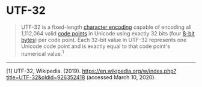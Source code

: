 # UTF-32

> UTF-32 is a fixed-length [character encoding][concept-encoding] capable of encoding all 1,112,064 valid [code points][concept-encoding] in Unicode using exactly 32 bits (four [8-bit][type-bit] [bytes][type-bytes]) per code point. Each 32-bit value in UTF-32 represents one Unicode code point and is exactly equal to that code point's numerical value.<sup>1</sup>

---

[1] UTF-32, Wikipedia. (2019). https://en.wikipedia.org/w/index.php?title=UTF-32&oldid=926352418 (accessed March 10, 2020).

[concept-encoding]: ./character_encoding.md
[type-bit]: ../types/bit.md
[type-bytes]: ../types/bytes.md

